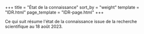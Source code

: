 +++
title = "État de la connaissance"
sort_by = "weight"
template = "IDR.html"
page_template = "IDR-page.html"
+++

Ce qui suit résume l'état de la connaissance issue de la recherche scientifique au 18 août 2023.